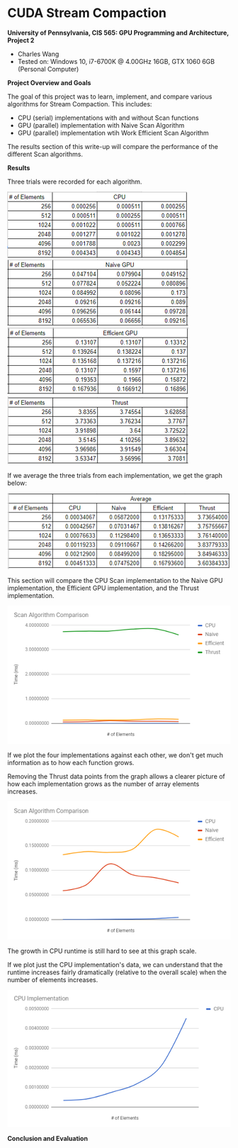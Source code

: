 CUDA Stream Compaction
======================

**University of Pennsylvania, CIS 565: GPU Programming and Architecture, Project 2**

* Charles Wang
* Tested on: Windows 10, i7-6700K @ 4.00GHz 16GB, GTX 1060 6GB (Personal Computer)

**Project Overview and Goals**

The goal of this project was to learn, implement, and compare various algorithms for Stream Compaction. This includes:
* CPU (serial) implementations with and without Scan functions
* GPU (parallel) implementation with Naive Scan Algorithm
* GPU (parallel) implementation wtih Work Efficient Scan Algorithm

The results section of this write-up will compare the performance of the different Scan algorithms.


**Results**
 
 Three trials were recorded for each algorithm.

![](img/cpu_table.PNG)![](img/naive_table.PNG)![](img/efficient_table.PNG)![](img/thrust_table.PNG)

If we average the three trials from each implementation, we get the graph below:

![](img/average_table.PNG)


This section will compare the CPU Scan implementation to the Naive GPU implementation, the Efficient GPU implementation, and the Thrust implementation.

![](img/all_graph.PNG)

If we plot the four implementations against each other, we don't get much information as to how each function grows.

Removing the Thrust data points from the graph allows a clearer picture of how each implementation grows as the number of array elements increases.

![](img/no_thrust_graph.PNG)

The growth in CPU runtime is still hard to see at this graph scale.

If we plot just the CPU implementation's data, we can understand that the runtime increases fairly dramatically (relative to the overall scale) when the number of elements increases.

![](img/cpu_graph.PNG)


**Conclusion and Evaluation**

